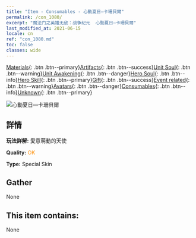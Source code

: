 ```yaml
---
title: "Item - Consumables - 心動夏日—卡珊貝爾"
permalink: /con_1080/
excerpt: "魔法门之英雄无敌：战争纪元  心動夏日—卡珊貝爾"
last_modified_at: 2021-06-15
locale: cn
ref: "con_1080.md"
toc: false
classes: wide
---
```

 [Materials](/ItemsCN/){: .btn .btn--primary}[Artifacts](/ItemsCN/Artifacts/){: .btn .btn--success}[Unit Soul](/ItemsCN/UnitSoul/){: .btn .btn--warning}[Unit Awakening](/ItemsCN/UnitAwakening/){: .btn .btn--danger}[Hero Soul](/ItemsCN/HeroSoul/){: .btn .btn--info}[Hero Skill](/ItemsCN/HeroSkill/){: .btn .btn--primary}[Gift](/ItemsCN/Gift/){: .btn .btn--success}[Event related](/ItemsCN/Events/){: .btn .btn--warning}[Avatars](/ItemsCN/Avatars/){: .btn .btn--danger}[Consumables](/ItemsCN/Consumables/){: .btn .btn--info}[Unknown](/ItemsCN/Unknown/){: .btn .btn--primary}

 ![心動夏日—卡珊貝爾](/images/h/h_Cassanbel5.jpg)

## 詳情
 **玩法詳解:** 愛意萌動的天使

 **Quality:** <span style="color: #FF8C00">OK</span>

 **Type:** Special Skin

## Gather

  None

## This item contains:

  None

